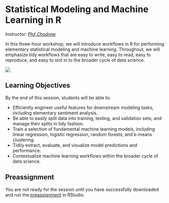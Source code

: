 # Statistical Modeling and Machine Learning in R

*Instructor: [Phil Chodrow](https://philchodrow.com)*

In this three-hour workshop, we will introduce workflows in R for performing elementary statistical modeling and machine learning. Throughout, we will emphasize tidy workflows that are easy to write, easy to read, easy to reproduce, and easy to slot in to the broader cycle of data science. 

![](http://r4ds.had.co.nz/diagrams/data-science.png)



## Learning Objectives

By the end of this session, students will be able to:

- Efficiently engineer useful features for downstream modeling tasks, including elementary sentiment analysis. 
- Be able to easily split data into training, testing, and validation sets; and manage their splits in tidy fashion. 
- Train a selection of fundamental machine learning models, including linear regression, logistic regression, random forests, and k-means clustering. 
- Tidily extract, evaluate, and visualize model predictions and performance. 
- Contextualize machine learning workflows within the broader cycle of data science. 

## Preassignment

You are not ready for the session until you have successfully downloaded and run the [preassignment](https://philchodrow.github.io/mban_orientation/2_SIP/preassignment/preassignment_1.R) in RStudio. 

